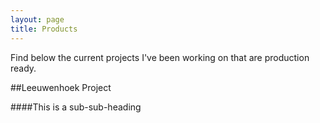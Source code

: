 ```yaml
---
layout: page
title: Products
---
```

<p class="message">
Find below the current projects I've been working on that are production ready.
</p>

##Leeuwenhoek Project

####This is a sub-sub-heading
